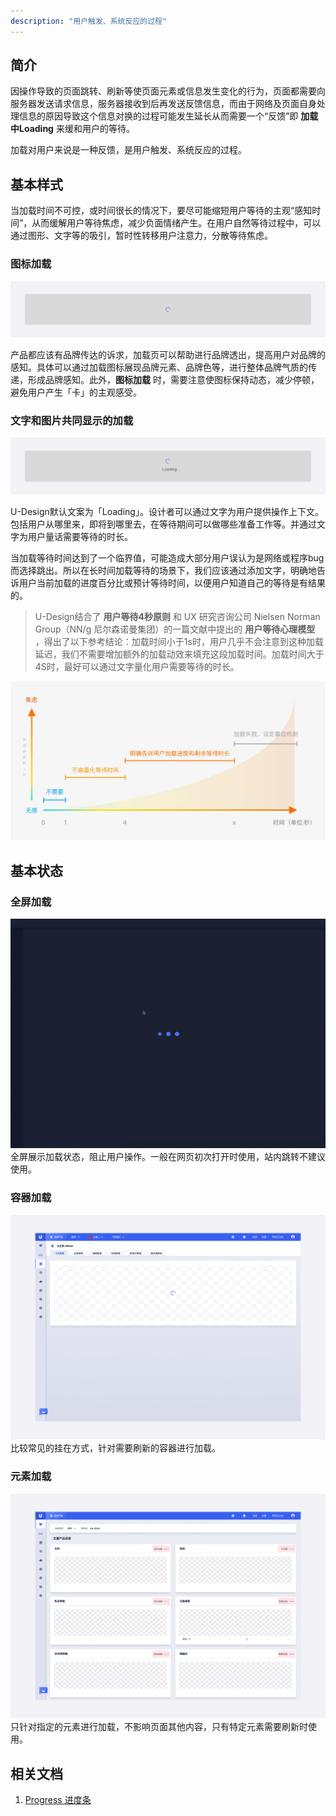 ```yaml
---
description: "用户触发、系统反应的过程"
---
```


<!--副标题具体写法见源代码模式-->

## 简介
因操作导致的页面跳转、刷新等使页面元素或信息发生变化的行为，页面都需要向服务器发送请求信息，服务器接收到后再发送反馈信息，而由于网络及页面自身处理信息的原因导致这个信息对换的过程可能发生延长从而需要一个“反馈”即 **加载中Loading** 来缓和用户的等待。

加载对用户来说是一种反馈，是用户触发、系统反应的过程。



## 基本样式
当加载时间不可控，或时间很长的情况下，要尽可能缩短用户等待的主观“感知时间”，从而缓解用户等待焦虑，减少负面情绪产生。在用户自然等待过程中，可以通过图形、文字等的吸引，暂时性转移用户注意力，分散等待焦虑。

### 图标加载
![](../../../images/Loading/styles_01.png)

产品都应该有品牌传达的诉求，加载页可以帮助进行品牌透出，提高用户对品牌的感知。具体可以通过加载图标展现品牌元素、品牌色等，进行整体品牌气质的传递，形成品牌感知。此外，**图标加载** 时，需要注意使图标保持动态，减少停顿，避免用户产生「卡」的主观感受。


### 文字和图片共同显示的加载

![](../../../images/Loading/styles_02.png)

U-Design默认文案为「Loading」。设计者可以通过文字为用户提供操作上下文。包括用户从哪里来，即将到哪里去，在等待期间可以做哪些准备工作等。并通过文字为用户量话需要等待的时长。

当加载等待时间达到了一个临界值，可能造成大部分用户误认为是网络或程序bug而选择跳出。所以在长时间加载等待的场景下，我们应该通过添加文字，明确地告诉用户当前加载的进度百分比或预计等待时间，以便用户知道自己的等待是有结果的。

> U-Design结合了 **用户等待4秒原则** 和 UX 研究咨询公司 Nielsen Norman Group（NN/g 尼尔森诺曼集团）的一篇文献中提出的 **用户等待心理模型** ，得出了以下参考结论：加载时间小于1s时，用户几乎不会注意到这种加载延迟，我们不需要增加额外的加载动效来填充这段加载时间。加载时间大于4S时，最好可以通过文字量化用户需要等待的时长。

![1](../../../images/Loading/5.png)



## 基本状态
### 全屏加载
![1](../../../images/Loading/6.png)
全屏展示加载状态，阻止用户操作。一般在网页初次打开时使用，站内跳转不建议使用。

### 容器加载
![](../../../images/Loading/styles_03.png)
比较常见的挂在方式，针对需要刷新的容器进行加载。

### 元素加载
![](../../../images/Loading/styles_04.png)
只针对指定的元素进行加载，不影响页面其他内容，只有特定元素需要刷新时使用。



## 相关文档

1. [Progress 进度条](https://www.ucloud.cn)
